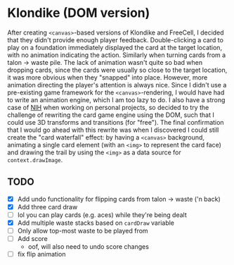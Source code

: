 # Klondike (DOM version)

After creating `<canvas>`-based versions of Klondike and FreeCell, I decided that they didn't provide enough player feedback. Double-clicking a card to play on a foundation immediately displayed the card at the target location, with no animation indicating the action. Similarly when turning cards from a talon -> waste pile. The lack of animation wasn't quite so bad when dropping cards, since the cards were usually so close to the target location, it was more obvious when they "snapped" into place. However, more animation directing the player's attention is always nice. Since I didn't use a pre-existing game framework for the `<canvas>`-rendering, I would have had to write an animation engine, which I am too lazy to do. I also have a strong case of [NIH](https://en.wikipedia.org/wiki/Not_invented_here) when working on personal projects, so decided to try the challenge of rewriting the card game engine using the DOM, such that I could use 3D transforms and transitions (for "free"). The final confirmation that I would go ahead with this rewrite was when I discovered I could still create the "card waterfall" effect: by having a `<canvas>` background, animating a single card element (with an `<img>` to represent the card face) and drawing the trail by using the `<img>` as a data source for `context.drawImage`.

## TODO

- [x] Add undo functionality for flipping cards from talon -> waste ('n back)
- [x] Add three card draw
- [ ] lol you can play cards (e.g. aces) while they're being dealt
- [x] Add multiple waste stacks based on `cardDraw` variable
- [ ] Only allow top-most waste to be played from
- [ ] Add score
  * oof, will also need to undo score changes
- [ ] fix flip animation
